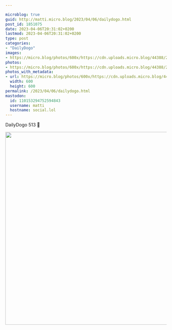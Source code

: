 ```yaml
---

microblog: true
guid: http://matti.micro.blog/2023/04/06/dailydogo.html
post_id: 1851075
date: 2023-04-06T20:31:02+0200
lastmod: 2023-04-06T20:31:02+0200
type: post
categories:
- "DailyDogo"
images:
- https://micro.blog/photos/600x/https://cdn.uploads.micro.blog/44388/2023/b15d22a283.jpg
photos:
- https://micro.blog/photos/600x/https://cdn.uploads.micro.blog/44388/2023/b15d22a283.jpg
photos_with_metadata:
- url: https://micro.blog/photos/600x/https://cdn.uploads.micro.blog/44388/2023/b15d22a283.jpg
  width: 600
  height: 600
permalink: /2023/04/06/dailydogo.html
mastodon:
  id: 110153294752594843
  username: matti
  hostname: social.lol
---
```

DailyDogo 513 🐶

<img src="https://micro.blog/photos/600x/https://blog.martin-haehnel.de/uploads/2023/b15d22a283.jpg" width="600" height="600" alt="" />
